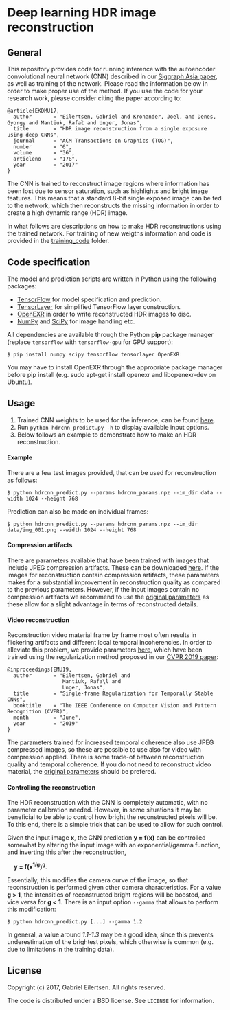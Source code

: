 # **Deep learning HDR image reconstruction**

<!--![image](http://hdrv.org/hdrcnn/img/teaser.jpg)-->

## General
This repository provides code for running inference with the autoencoder convolutional neural network (CNN) described in our [Siggraph Asia paper](https://arxiv.org/abs/1710.07480), as well as training of the network. Please read the information below in order to make proper use of the method. If you use the code for your research work, please consider citing the paper according to:

```
@article{EKDMU17,
  author       = "Eilertsen, Gabriel and Kronander, Joel, and Denes, Gyorgy and Mantiuk, Rafał and Unger, Jonas",
  title        = "HDR image reconstruction from a single exposure using deep CNNs",
  journal      = "ACM Transactions on Graphics (TOG)",
  number       = "6",
  volume       = "36",
  articleno    = "178",
  year         = "2017"
}
```

The CNN is trained to reconstruct image regions where information has been lost due to sensor saturation, such as highlights and bright image features. This means that a standard 8-bit single exposed image can be fed to the network, which then reconstructs the missing information in order to create a high dynamic range (HDR) image. <!--Please see the [project webpage](http://hdrv.org/hdrcnn/) for more information on the method.-->

In what follows are descriptions on how to make HDR reconstructions using the trained network. For training of new weigths information and code is provided in the [training_code](training_code/) folder.

## Code specification
The model and prediction scripts are written in Python using the following packages:

* [TensorFlow](https://www.tensorflow.org/) for model specification and prediction.
* [TensorLayer](https://tensorlayer.readthedocs.io/en/latest/) for simplified TensorFlow layer construction.
* [OpenEXR](http://www.openexr.com/) in order to write reconstructed HDR images to disc.
* [NumPy](http://www.numpy.org/) and [SciPy](https://www.scipy.org/) for image handling etc.

All dependencies are available through the Python **pip** package manager (replace 
`tensorflow` with `tensorflow-gpu` for GPU support):

```
$ pip install numpy scipy tensorflow tensorlayer OpenEXR
```

You may have to install OpenEXR through the appropriate package manager before pip install (e.g. sudo apt-get install openexr and libopenexr-dev on Ubuntu).

## Usage
1. Trained CNN weights to be used for the inference, can be found [here](https://liuonline-my.sharepoint.com/personal/gabei62_liu_se/_layouts/15/onedrive.aspx?id=%2Fpersonal%2Fgabei62%5Fliu%5Fse%2FDocuments%2Fhdrcnn%2Fhdrcnn%5Fparams%2Enpz&parent=%2Fpersonal%2Fgabei62%5Fliu%5Fse%2FDocuments%2Fhdrcnn).
2. Run `python hdrcnn_predict.py -h` to display available input options.
3. Below follows an example to demonstrate how to make an HDR reconstruction.

#### Example
There are a few test images provided, that can be used for reconstruction as follows:

```
$ python hdrcnn_predict.py --params hdrcnn_params.npz --im_dir data --width 1024 --height 768
```

Prediction can also be made on individual frames:

```
$ python hdrcnn_predict.py --params hdrcnn_params.npz --im_dir data/img_001.png --width 1024 --height 768
``` 

#### Compression artifacts
There are parameters available that have been trained with images that include JPEG compression artifacts. These can be downloaded [here](https://liuonline-my.sharepoint.com/personal/gabei62_liu_se/_layouts/15/onedrive.aspx?id=%2Fpersonal%2Fgabei62%5Fliu%5Fse%2FDocuments%2Fhdrcnn%2Fhdrcnn%5Fparams%5Fcompr%2Enpz&parent=%2Fpersonal%2Fgabei62%5Fliu%5Fse%2FDocuments%2Fhdrcnn). If the images for reconstruction contain compression artifacts, these parameters makes for a substantial improvement in reconstruction quality as compared to the previous parameters. However, if the input images contain no compression artifacts we recommend to use the [original parameters](https://liuonline-my.sharepoint.com/personal/gabei62_liu_se/_layouts/15/onedrive.aspx?id=%2Fpersonal%2Fgabei62%5Fliu%5Fse%2FDocuments%2Fhdrcnn%2Fhdrcnn%5Fparams%2Enpz&parent=%2Fpersonal%2Fgabei62%5Fliu%5Fse%2FDocuments%2Fhdrcnn) as these allow for a slight advantage in terms of reconstructed details.

#### Video reconstruction
Reconstruction video material frame by frame most often results in flickering artifacts and different local temporal incoherencies. In order to alleviate this problem, we provide parameters [here](https://liuonline-my.sharepoint.com/personal/gabei62_liu_se/_layouts/15/onedrive.aspx?originalPath=aHR0cHM6Ly9saXVvbmxpbmUtbXkuc2hhcmVwb2ludC5jb20vOmY6L2cvcGVyc29uYWwvZ2FiZWk2Ml9saXVfc2UvRWd5eUdiU05yXzVOaS1LRWFnZWpmMEFCQzhfdzJXYVFxTzFJRHZRWm9qdE9EUT9ydGltZT03YTVMUkRNbzJFZw&id=%2Fpersonal%2Fgabei62%5Fliu%5Fse%2FDocuments%2Fhdrcnn%2Fhdrcnn%5Fparams%5Fcompr%5Fregularized%2Enpz&parent=%2Fpersonal%2Fgabei62%5Fliu%5Fse%2FDocuments%2Fhdrcnn), which have been trained using the regularization method proposed in our [CVPR 2019 paper](https://openaccess.thecvf.com/content_CVPR_2019/html/Eilertsen_Single-Frame_Regularization_for_Temporally_Stable_CNNs_CVPR_2019_paper.html):

```
@inproceedings{EMU19,
  author       = "Eilertsen, Gabriel and 
                  Mantiuk, Rafa\l and 
                  Unger, Jonas",
  title        = "Single-frame Regularization for Temporally Stable CNNs",
  booktitle    = "The IEEE Conference on Computer Vision and Pattern Recognition (CVPR)",
  month        = "June",
  year         = "2019"
}
```
The parameters trained for increased temporal coherence also use JPEG compressed images, so these are possible to use also for video with compression applied. There is some trade-of between reconstruction quality and temporal coherence. If you do not need to reconstruct video material, the [original parameters](https://liuonline-my.sharepoint.com/personal/gabei62_liu_se/_layouts/15/onedrive.aspx?id=%2Fpersonal%2Fgabei62%5Fliu%5Fse%2FDocuments%2Fhdrcnn%2Fhdrcnn%5Fparams%2Enpz&parent=%2Fpersonal%2Fgabei62%5Fliu%5Fse%2FDocuments%2Fhdrcnn) should be prefered.

#### Controlling the reconstruction
The HDR reconstruction with the CNN is completely automatic, with no parameter calibration needed. However, in some situations it may be beneficial to be able to control how bright the reconstructed pixels will be. To this end, there is a simple trick that can be used to allow for such control.

Given the input image **x**, the CNN prediction **y = f(x)** can be controlled somewhat by altering the input image with an exponential/gamma function, and inverting this after the reconstruction,

&nbsp;&nbsp;&nbsp;&nbsp;**y = f(x<sup>1/g</sup>)<sup>g</sup>**.

Essentially, this modifies the camera curve of the image, so that reconstruction is performed given other camera characteristics. For a value **g > 1**, the intensities of reconstructed bright regions will be boosted, and vice versa for **g < 1**. There is an input option `--gamma` that allows to perform this modification:

```
$ python hdrcnn_predict.py [...] --gamma 1.2
```
In general, a value around *1.1-1.3* may be a good idea, since this prevents underestimation of the brightest pixels, which otherwise is common (e.g. due to limitations in the training data).


## License

Copyright (c) 2017, Gabriel Eilertsen.
All rights reserved.

The code is distributed under a BSD license. See `LICENSE` for information.
